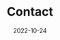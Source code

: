 ---
title: Contact
date: 2022-10-24

type: landing
sections:
  - block: contact
    content:
      title: Contact
      text: |-
        <div>
            <strong style="font-size: 1.2em;">연구 분야</strong>
          <ul style="font-size: 0.9em;line-height: 1.2">
            <li>SoC / NoC / 3D-NoC</li>
            <li>Computer Architecture (Processor, Memory, etc.)</li>
            <li>Machine Learning</li>
            <li>System-level Design (ESL, High-level Synthesis)</li>
          </ul>

          <strong style="font-size: 1.2em;">전일제 대학원생 지원</strong>
          <ul style="font-size: 0.9em;line-height: 1.2;">

            <li>등록금 지원 및 매월 일정액의 연구장려금 지원</li>
            <li>쾌적한 연구 환경 지원</li>
            <li>다양한 분야의 Project 참여 기회 제공</li>
          </ul>

          <strong style="font-size: 1.2em;">신청 요건</strong>
          <ul style="font-size: 0.9em;line-height: 1.2;">

            <li>상위 수준에서 SoC 및 NoC 설계에 관심있는 학생</li>
            <li>C/C++, SystemC 또는 VerilogHDL에 관심있는 학생</li>
            <li>Computer Architecture Simulator (GEM5, SniperSim, ChampSim, etc.)를 활용한 연구에 관심있는 학생</li>
            <li>인공지능 연산 가속을 위한 HW/SW (CPU, GPU / pytorch, tensorflow, etc.)에 관심있는 학생</li>
          </ul>

          <strong style="font-size: 1.2em;line-height: 0.8;">지원 문의</strong>
        </div>
      email: 담당자:최지훈, jihun5029@g.skku.edu 
      phone: -성균관대학교 자연과학캠퍼스 반도체관 400525호, 031-299-4659
      autolink: false


  - block: markdown
    content:
      title: ''
      subtitle: ''
      text: |-
        <div style="text-align: center; background-color: white; padding: 10px 0;">
          <h2 style="font-size: 2em; margin-bottom: 10px;">We look forward to your visit!</h2>
          <iframe src="https://www.google.com/maps/embed?pb=!1m18!1m12!1m3!1d1690.2647551555526!2d126.97565528577572!3d37.293152908722476!2m3!1f0!2f0!3f0!3m2!1i1024!2i768!4f13.1!3m3!1m2!1s0x357b42c9b51ef153%3A0x887cd759cdafeca1!2z7ISx6reg6rSA64yA7ZWZ6rWQIOuwmOuPhOyytOq0gCAo7J6Q7Jew6rO87ZWZ7Lqg7Y287IqkKQ!5e0!3m2!1sko!2skr!4v1720586279477!5m2!1sko!2skr" width="1000" height="550" style="border:0;" allowfullscreen="" loading="lazy" referrerpolicy="no-referrer-when-downgrade"></iframe>
        </div>
    design:
      columns: '1'
      spacing:
        padding: ['10px', '0', '10px', '0']
      css_class: fullscreen
---